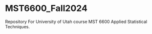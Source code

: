 # MST6600_Fall2024
Repository For University of Utah course MST 6600 Applied Statistical Techniques. 
